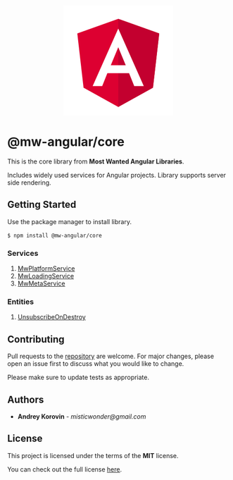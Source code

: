 <p align="center">
  <img width="250" height="250" src="https://raw.githubusercontent.com/mw-angular/toolbox/main/logo.png">
</p>

# @mw-angular/core

This is the core library from **Most Wanted Angular Libraries**.

Includes widely used services for Angular projects.
Library supports server side rendering.

## Getting Started

Use the package manager to install library.

```
$ npm install @mw-angular/core
```

### Services

1. [MwPlatformService](https://github.com/mw-angular/toolbox/blob/main/libs/mw-angular/core/src/lib/services/mw-platform/mw-platform.service.md)
2. [MwLoadingService](https://github.com/mw-angular/toolbox/blob/main/libs/mw-angular/core/src/lib/services/mw-loading/mw-loading.service.md)
3. [MwMetaService](https://github.com/mw-angular/toolbox/blob/main/libs/mw-angular/core/src/lib/services/mw-meta/mw-meta.service.md)

### Entities

1. [UnsubscribeOnDestroy](https://github.com/mw-angular/toolbox/blob/main/libs/mw-angular/core/src/lib/entities/unsubscribe-on-destroy/unsubscribe-on-destroy.md)

## Contributing

Pull requests to the [repository](https://github.com/mw-angular/toolbox) are welcome.
For major changes, please open an issue first to discuss what you would like to change.

Please make sure to update tests as appropriate.

## Authors

- **Andrey Korovin** - _misticwonder@gmail.com_

## License

This project is licensed under the terms of the **MIT** license.

You can check out the full license [here](https://raw.githubusercontent.com/mw-angular/toolbox/main/libs/mw-angular/core/LICENSE).
